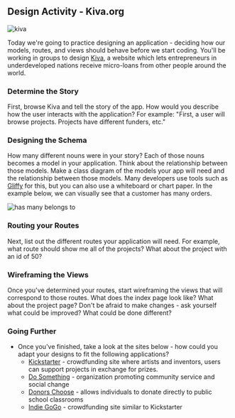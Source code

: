 ## Design Activity - Kiva.org

![kiva](http://www.blogforiowa.com/wordpress/wp-content/uploads/kiva_card.png)

Today we're going to practice designing an application - deciding how our models, routes, and views should behave before we start coding. You'll be working in groups to design [Kiva](http://www.kiva.org), a website which lets entrepreneurs in underdeveloped nations receive micro-loans from other people around the world. 

### Determine the Story

First, browse Kiva and tell the story of the app. How would you describe how the user interacts with the application? For example: "First, a user will browse projects. Projects have different funders, etc."

### Designing the Schema

How many different nouns were in your story? Each of those nouns becomes a model in your application. Think about the relationship between those models. Make a class diagram of the models your app will need and the relationship between those models. Many developers use tools such as [Gliffy](http://www.gliffy.com) for this, but you can also use a whiteboard or chart paper. In the example below, we can visually see that a customer has many orders.

![has many belongs to](http://guides.rubyonrails.org/v2.3.11/images/belongs_to.png)

### Routing your Routes

Next, list out the different routes your application will need. For example, what route should show me all of the projects? What about the project with an id of 50?

### Wireframing the Views

Once you've determined your routes, start wireframing the views that will correspond to those routes. What does the index page look like? What about the project page? Don't be afraid to make changes - ask yourself what could be improved? What could be done different? 

### Going Further

+ Once you've finished, take a look at the sites below - how could you adapt your designs to fit the following applications? 
	+ [Kickstarter](http://www.kickstarter.com) - crowdfunding site where artists and inventors, users can support projects in exchange for prizes. 
	+ [Do Something](http://www.dosomething.org) - organization promoting community service and social change
	+ [Donors Choose](http://www.donorschoose.org) - allows individuals to donate directly to public school classrooms
	+ [Indie GoGo](http://www.indiegogo.com) - crowdfunding site similar to Kickstarter






